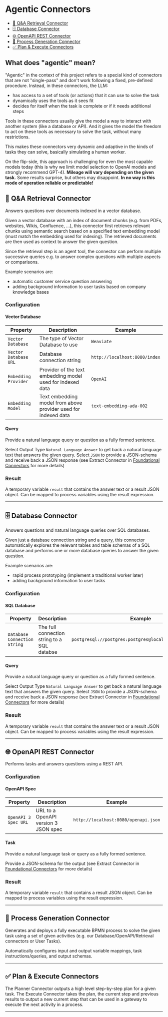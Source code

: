 # Agentic Connectors

* [📄 Q&A Retrieval Connector](#-qa-retrieval-connector)
* [🗄 Database Connector](#-decide-connector)
* [🌐 OpenAPI REST Connector](#-compose-connector)
* [👷 Process Generation Connector](#-translate-connector)
* [✅ Plan & Execute Connectors](#-generic-connector)

## What does "agentic" mean?

"Agentic" in the context of this project refers to a special kind of connectors that are not "single-pass" and don't work following a fixed, pre-defined procedure. Instead, in these connectors, the LLM:
- has access to a set of tools (or actions) that it can use to solve the task
- dynamically uses the tools as it sees fit
- decides for itself when the task is complete or if it needs additional steps

Tools in these connectors usually give the model a way to interact with another system (like a database or API). 
And it gives the model the freedom to act on these tools as necessary to solve the task, without many restrictions.

This makes these connectors very dynamic and adaptive in the kinds of tasks they can solve, basically simulating a human worker.

On the flip-side, this approach is challenging for even the most capable models today (this is why we limit model selection to OpenAI models and strongly recommend GPT-4). **Mileage will vary depending on the given task.** Some results surprise, but others may disappoint. **In no way is this mode of operation reliable or predictable!**

## 📄 Q&A Retrieval Connector

Answers questions over documents indexed in a vector database.

Given a vector database with an index of document chunks (e.g. from PDFs, websites, Wikis, Confluence, ...), this connector first retrieves relevant chunks using semantic search based on a specified text embedding model (must match the embedding used for indexing).
The retrieved documents are then used as context to answer the given question.

Since the retrieval step is an agent tool, the connector can perform multiple successive queries e.g. to answer complex questions with multiple aspects or comparisons.

Example scenarios are:
- automatic customer service question answering
- adding background information to user tasks based on company knowledge bases

### Configuration

#### Vector Database

| Property              | Description                                                    | Example                       |
|-----------------------|----------------------------------------------------------------|-------------------------------|
| `Vector Database`     | The type of Vector Database to use                             | `Weaviate`                    |
| `Vector Database URL` | Database connection string                                     | `http://localhost:8080/index` |
| `Embedding Provider`  | Provider of the text embedding model used for indexed data     | `OpenAI`                      |
| `Embedding Model`     | Text embedding model from above provider used for indexed data | `text-embedding-ada-002`      |

#### Query

Provide a natural language query or question as a fully formed sentence.

Select Output Type `Natural Language Answer` to get back a natural language text that answers the given query. 
Select `JSON` to provide a JSON-schema and receive back a JSON response (see Extract Connector in [Foundational Connectors](docs/foundational-connectors.md) for more details)

### Result
A temporary variable `result` that contains the answer text or a result JSON object. Can be mapped to process variables using the result expression.

---

## 🗄 Database Connector

Answers questions and natural language queries over SQL databases. 

Given just a database connection string and a query, this connector automatically explores the relevant tables and table schemas of a SQL database and performs one or more database queries to answer the given question.

Example scenarios are:
- rapid process prototyping (implement a traditional worker later)
- adding background information to user tasks

### Configuration

#### SQL Database

| Property                     | Description                                 | Example                       |
|------------------------------|---------------------------------------------|-------------------------------|
| `Database Connection String` | The full connection string to a SQL databse | `postgresql://postgres:postgres@localhost:5438/postgres`                    |

#### Query

Provide a natural language query or question as a fully formed sentence.

Select Output Type `Natural Language Answer` to get back a natural language text that answers the given query.
Select `JSON` to provide a JSON-schema and receive back a JSON response (see Extract Connector in [Foundational Connectors](docs/foundational-connectors.md) for more details)


### Result
A temporary variable `result` that contains the answer text or a result JSON object. Can be mapped to process variables using the result expression.

---

## 🌐 OpenAPI REST Connector

Performs tasks and answers questions using a REST API.

### Configuration

#### OpenAPI Spec

| Property             | Description                          | Example                              |
|----------------------|--------------------------------------|--------------------------------------|
| `OpenAPI 3 Spec URL` | URL to a OpenAPI version 3 JSON spec | `http://localhost:8080/openapi.json` |

#### Task

Provide a natural language task or query as a fully formed sentence.

Provide a JSON-schema for the output (see Extract Connector in [Foundational Connectors](docs/foundational-connectors.md) for more details)

### Result
A temporary variable `result` that contains a result JSON object. Can be mapped to process variables using the result expression.

---

## 👷 Process Generation Connector

Generates and deploys a fully executable BPMN process to solve the given task using a set of given activities (e.g. our Database/OpenAPI/Retrieval connectors or User Tasks).

Automatically configures input and output variable mappings, task instructions/queries, and output schemas.

---

## ✅ Plan & Execute Connectors

The Planner Connector outputs a high level step-by-step plan for a given task. The Execute Connector takes the plan, the current step and previous results to output a new current step that can be used in a gateway to execute the next activity in a process.

---